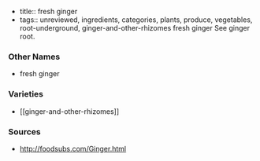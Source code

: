 - title:: fresh ginger
- tags:: unreviewed, ingredients, categories, plants, produce, vegetables, root-underground, ginger-and-other-rhizomes
fresh ginger See ginger root.

### Other Names

* fresh ginger

### Varieties

* [[ginger-and-other-rhizomes]]

### Sources
* http://foodsubs.com/Ginger.html
